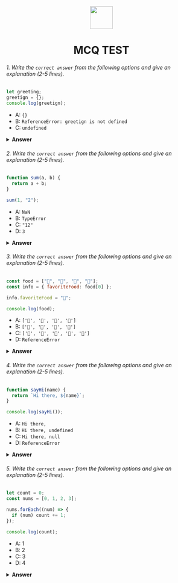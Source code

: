 <div align="center">
  <img height="60" src="https://edurev.gumlet.io/AllImages/original/ApplicationImages/CourseImages/944e5d47-8c55-4a89-91e5-22ab5f2798fc_CI.png">
  <h1>MCQ TEST</h1>
</div>

###### 1. Write the `correct answer` from the following options and give an explanation (2-5 lines).

```javascript
let greeting;
greetign = {};
console.log(greetign);
```

- A: `{}`
- B: `ReferenceError: greetign is not defined`
- C: `undefined`

<details><summary><b>Answer</b></summary>
<p>

#### Answer: A

<i>javascript is case sensetive. therefore we decleard a variable greeting but dont set a value, then declear "greetign" with the value of empty  object, but dont in a variable. so  this will initially set on global object. so it dont give error and result is {}</i>

</p>
</details>

###### 2. Write the `correct answer` from the following options and give an explanation (2-5 lines).

```javascript
function sum(a, b) {
  return a + b;
}

sum(1, "2");
```

- A: `NaN`
- B: `TypeError`
- C: `"12"`
- D: `3`

<details><summary><b>Answer</b></summary>
<p>

#### Answer: C

<i>sum function is called with two parameter. and function return sum of two parameter. but when is function called two paramete of One is number and other one is string so it can be sum, it will concatinating show the result will be string value.</i>

</p>
</details>

###### 3. Write the `correct answer` from the following options and give an explanation (2-5 lines).

```javascript
const food = ["🍕", "🍫", "🥑", "🍔"];
const info = { favoriteFood: food[0] };

info.favoriteFood = "🍝";

console.log(food);
```

- A: `['🍕', '🍫', '🥑', '🍔']`
- B: `['🍝', '🍫', '🥑', '🍔']`
- C: `['🍝', '🍕', '🍫', '🥑', '🍔']`
- D: `ReferenceError`

<details><summary><b>Answer</b></summary>
<p>

#### Answer: A

<i>There declear a array name food with 4 element. bellow the array also declaring a object name info where favorite food propery get the 0 index element of food array. in this below favorite food property set a new value. but it will not changed the original food array. it will only update the info object favorite food property. so currect answer id A. </i>

</p>
</details>

###### 4. Write the `correct answer` from the following options and give an explanation (2-5 lines).

```javascript
function sayHi(name) {
  return `Hi there, ${name}`;
}

console.log(sayHi());
```

- A: `Hi there,`
- B: `Hi there, undefined`
- C: `Hi there, null`
- D: `ReferenceError`

<details><summary><b>Answer</b></summary>
<p>

#### Answer: B

<i>Here is sayHi is callback function and it will receive a parametter. and then return with "Hi there". but whhen call the function not provide a paramiter. so that the function dont get parameter and return the value undefine.</i>

</p>
</details>

###### 5. Write the `correct answer` from the following options and give an explanation (2-5 lines).

```javascript
let count = 0;
const nums = [0, 1, 2, 3];

nums.forEach((num) => {
  if (num) count += 1;
});

console.log(count);
```

- A: 1
- B: 2
- C: 3
- D: 4

<details><summary><b>Answer</b></summary>
<p>

#### Answer: C

<i>when used forEach method on nums array it give the all signgle element on num variable. then check if (num) num is true sum 1 with the intial value of count variable. by the way first element of the array is 0. which is falsy value. so count variable only get other three number. Each forEach it's incremented by 1, so that the last value is 3. 3 sum with 0 which is count initial value. so the result is 3.</i>

</p>
</details>
